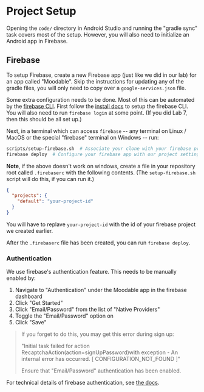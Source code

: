 # Project Setup

Opening the `code/` directory in Android Studio and running the "gradle sync"
task covers most of the setup. However, you will also need to initialize an
Android app in Firebase.

## Firebase

To setup Firebase, create a new Firebase app (just like we did in our lab) for
an app called "Moodable". Skip the instructions for updating any of the gradle
files, you will only need to copy over a `google-services.json` file.

Some extra configuration needs to be done. Most of this can be automated by the
[firebase CLI](https://firebase.google.com/docs/cli). First follow the [install
docs](https://firebase.google.com/docs/cli) to setup the firebase CLI. You will
also need to run `firebase login` at some point. (If you did Lab 7, then this
should be all set up.)

Next, in a terminal which can access `firebase` -- any terminal on Linux / MacOS
or the special "firebase" terminal on Windows -- run:

```sh
scripts/setup-firebase.sh  # Associate your clone with your firebase project
firebase deploy  # Configure your firebase app with our project settings
```

**Note**, if the above doesn't work on windows, create a file in your
repository root called `.firebaserc` with the following contents. (The
`setup-firebase.sh` script will do this, if you can run it.)

```json
{
  "projects": {
    "default": "your-project-id"
  }
}
```

You will have to replave `your-project-id` with the id of your firebase
project we created earlier.

After the `.firebaserc` file has been created, you can run `firebase deploy`.

### Authentication

We use firebase's authentication feature. This needs to be manually enabled by:

 1. Navigate to "Authentication" under the Moodable app in the firebase dashboard
 2. Click "Get Started"
 3. Click "Email/Password" from the list of "Native Providers"
 4. Toggle the "Email/Password" option on
 5. Click "Save"

> If you forget to do this, you may get this error during sign up:
>
>   "Initial task failed for action RecaptchaAction(action=signUpPassword)with
>   exception - An internal error has occurred. [ CONFIGURATION_NOT_FOUND ]"
>
> Ensure that "Email/Password" authentication has been enabled.

For technical details of firebase authentication, see [the
docs](https://firebase.google.com/docs/auth/android/start).
